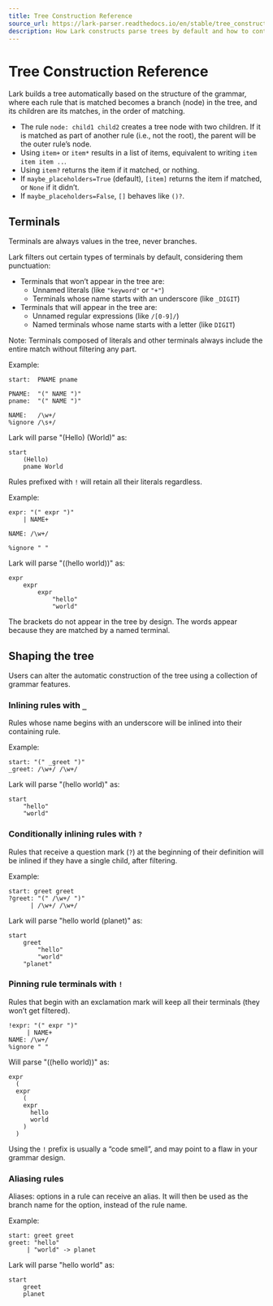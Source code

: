 ```yaml
---
title: Tree Construction Reference
source_url: https://lark-parser.readthedocs.io/en/stable/tree_construction.html
description: How Lark constructs parse trees by default and how to control the resulting tree using terminals, inlining, conditional inlining, pinning, and aliasing.
---
```


# Tree Construction Reference

Lark builds a tree automatically based on the structure of the grammar, where each rule that is matched becomes a branch (node) in the tree, and its children are its matches, in the order of matching.

- The rule `node: child1 child2` creates a tree node with two children. If it is matched as part of another rule (i.e., not the root), the parent will be the outer rule’s node.
- Using `item+` or `item*` results in a list of items, equivalent to writing `item item item ..`.
- Using `item?` returns the item if it matched, or nothing.
- If `maybe_placeholders=True` (default), `[item]` returns the item if matched, or `None` if it didn’t.
- If `maybe_placeholders=False`, `[]` behaves like `()?`.

## Terminals

Terminals are always values in the tree, never branches.

Lark filters out certain types of terminals by default, considering them punctuation:

- Terminals that won’t appear in the tree are:
  - Unnamed literals (like `"keyword"` or `"+"`)
  - Terminals whose name starts with an underscore (like `_DIGIT`)
- Terminals that will appear in the tree are:
  - Unnamed regular expressions (like `/[0-9]/`)
  - Named terminals whose name starts with a letter (like `DIGIT`)

Note: Terminals composed of literals and other terminals always include the entire match without filtering any part.

Example:

```lark
start:  PNAME pname

PNAME:  "(" NAME ")"
pname:  "(" NAME ")"

NAME:   /\w+/
%ignore /\s+/
```

Lark will parse "(Hello) (World)" as:

```
start
    (Hello)
    pname World
```

Rules prefixed with `!` will retain all their literals regardless.

Example:

```lark
expr: "(" expr ")"
    | NAME+

NAME: /\w+/

%ignore " "
```

Lark will parse "((hello world))" as:

```
expr
    expr
        expr
            "hello"
            "world"
```

The brackets do not appear in the tree by design. The words appear because they are matched by a named terminal.

## Shaping the tree

Users can alter the automatic construction of the tree using a collection of grammar features.

### Inlining rules with `_`

Rules whose name begins with an underscore will be inlined into their containing rule.

Example:

```lark
start: "(" _greet ")"
_greet: /\w+/ /\w+/
```

Lark will parse "(hello world)" as:

```
start
    "hello"
    "world"
```

### Conditionally inlining rules with `?`

Rules that receive a question mark (`?`) at the beginning of their definition will be inlined if they have a single child, after filtering.

Example:

```lark
start: greet greet
?greet: "(" /\w+/ ")"
      | /\w+/ /\w+/
```

Lark will parse "hello world (planet)" as:

```
start
    greet
        "hello"
        "world"
    "planet"
```

### Pinning rule terminals with `!`

Rules that begin with an exclamation mark will keep all their terminals (they won’t get filtered).

```lark
!expr: "(" expr ")"
     | NAME+
NAME: /\w+/
%ignore " "
```

Will parse "((hello world))" as:

```
expr
  (
  expr
    (
    expr
      hello
      world
    )
  )
```

Using the `!` prefix is usually a “code smell”, and may point to a flaw in your grammar design.

### Aliasing rules

Aliases: options in a rule can receive an alias. It will then be used as the branch name for the option, instead of the rule name.

Example:

```lark
start: greet greet
greet: "hello"
     | "world" -> planet
```

Lark will parse "hello world" as:

```
start
    greet
    planet
```
